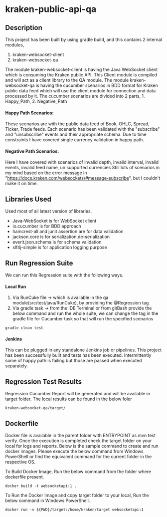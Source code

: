# kraken-public-api-qa

Description
-----------

This project has been built by using gradle build, and this contains 2 internal modules,

1. kraken-websocket-client
2. kraken-websocket-qa

The module kraken-websocket-client is having the Java WebSocket client which is consuming the Kraken public API.
This Client module is compiled and will act as a client library to the QA module.
The module kraken-websocket-qa is having the cucumber scenarios in BDD format for Kraken public data feed which will use the client module for connection and data processed by it.
The cucumber scenarios are divided into 2 parts, 1. Happy_Path, 2. Negative_Path

#### Happy Path Scenarios:
These scenarios are with the public data feed of Book, OHLC, Spread, Ticker, Trade feeds.
Each scenario has been validated with the "subscribe" and "unsubscribe" events and their appropriate schema.
Due to time constraints I have covered single currency validation in happy path.

#### Negative Path Scenarios:
Here I have covered with scenarios of invalid depth, invalid interval, invalid events, invalid feed name, un supported currencies
Still lots of scenarios in my mind based on the error message in "https://docs.kraken.com/websockets/#message-subscribe", but I couldn't make it on time.

Libraries Used
-------------------

Used most of all latest version of libraries.
- Java-WebSocket is for WebSocket client
- io.cucumber is for BDD approach
- hamcrest-all and junit assertion are for data validation
- jackson.core  is for serialization,de-serialization
- everit.json.schema is for schema validation
- slf4j-simple is for application logging purpose

Run Regression Suite
--------------------
We can run this Regression suite with the following ways.

#### Local Run
1. Via RunCuke file -> which is available in the qa module(src/test/java/RunCuke), by providing the @Regression tag
2. Via gradle task -> from the IDE Terminal or from gitBash provide the below command and run the whole suite, 
we can change the tag in the gradle file for Cucumber task so that will run the specified scenarios
```
gradle clean test
```
#### Jenkins
This can be plugged in any standalone Jenkins job or pipelines.
This project has been successfully built and tests has been executed.
Intermittently some of happy path is failing but those are passed when executed separately.

Regression Test Results
-----------------------
Regression Cucumber Report will be generated and will be available in target folder.
The local results can be found in the below foler
```
kraken-websocket-qa/target/
```

Dockerfile
-----------
Docker file is available in the parent folder with ENTRYPOINT as mvn test verify. Once the execution is completed check the target folder on your local for logs and reports. Below is the sample command to create and run docker images. Please execute the below command from Windows PowerShell or find the equivalent command for the current folder in the respective OS.

To Build Docker Image, Run the below command from the folder where dockerfile present.
```
docker build -t websocketapi:1 .
```
To Run the Docker Image and copy target folder to your local, Run the below command in Windows PowerShell.
```
docker run -v ${PWD}/target:/home/kraken/target websocketapi:1
```
